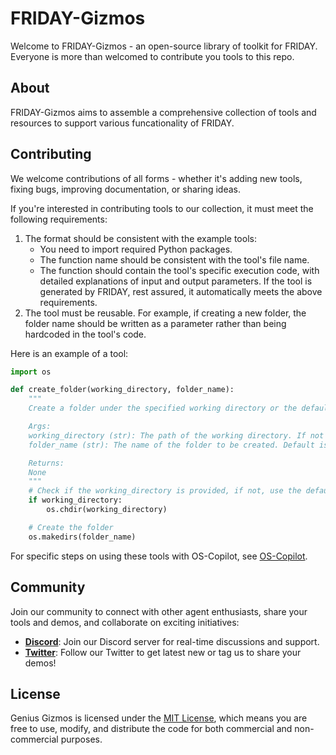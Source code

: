 # FRIDAY-Gizmos

Welcome to FRIDAY-Gizmos - an open-source library of toolkit for FRIDAY. Everyone is more than welcomed to contribute you tools to this repo. 

## About

FRIDAY-Gizmos aims to assemble a comprehensive collection of tools and resources to support various funcationality of FRIDAY. 

<!-- ## Getting Started

To get started with FRIDAY-Gizmos, simply clone the repository and explore the available tools. You can also contribute your own tools or improvements by following our contribution guidelines. -->

## Contributing

We welcome contributions of all forms - whether it's adding new tools, fixing bugs, improving documentation, or sharing ideas.

If you're interested in contributing tools to our collection, it must meet the following requirements:
 <!-- please check out our [contribution guidelines](CONTRIBUTING.md) for more information. -->
1. The format should be consistent with the example tools:
    - You need to import required Python packages.
    - The function name should be consistent with the tool's file name.
    - The function should contain the tool's specific execution code, with detailed explanations of input and output parameters.
If the tool is generated by FRIDAY, rest assured, it automatically meets the above requirements.
2. The tool must be reusable. For example, if creating a new folder, the folder name should be written as a parameter rather than being hardcoded in the tool's code.

Here is an example of a tool:
```python
import os

def create_folder(working_directory, folder_name):
    """
    Create a folder under the specified working directory or the default working directory.

    Args:
    working_directory (str): The path of the working directory. If not provided, the default working directory will be used.
    folder_name (str): The name of the folder to be created. Default is 'myfold'.

    Returns:
    None
    """
    # Check if the working_directory is provided, if not, use the default working directory
    if working_directory:
        os.chdir(working_directory)

    # Create the folder
    os.makedirs(folder_name)
```
For specific steps on using these tools with OS-Copilot, see [OS-Copilot](https://github.com/OS-Copilot/OS-Copilot).

## Community

Join our community to connect with other agent enthusiasts, share your tools and demos, and collaborate on exciting initiatives:
- **[Discord](https://discord.com/invite/rXS2XbgfaD)**: Join our Discord server for real-time discussions and support.
- **[Twitter](https://twitter.com/oscopilot)**: Follow our Twitter to get latest new or tag us to share your demos!

## License

Genius Gizmos is licensed under the [MIT License](LICENSE), which means you are free to use, modify, and distribute the code for both commercial and non-commercial purposes.

